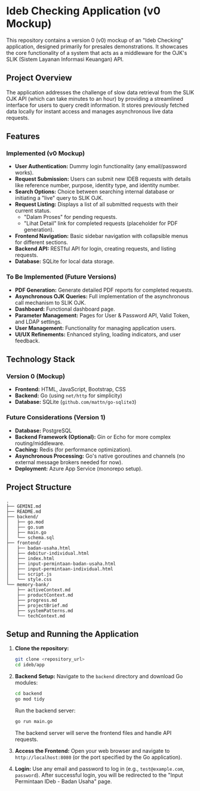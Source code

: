 # Ideb Checking Application (v0 Mockup)

This repository contains a version 0 (v0) mockup of an "Ideb Checking" application, designed primarily for presales demonstrations. It showcases the core functionality of a system that acts as a middleware for the OJK's SLIK (Sistem Layanan Informasi Keuangan) API.

## Project Overview

The application addresses the challenge of slow data retrieval from the SLIK OJK API (which can take minutes to an hour) by providing a streamlined interface for users to query credit information. It stores previously fetched data locally for instant access and manages asynchronous live data requests.

## Features

### Implemented (v0 Mockup)

*   **User Authentication:** Dummy login functionality (any email/password works).
*   **Request Submission:** Users can submit new IDEB requests with details like reference number, purpose, identity type, and identity number.
*   **Search Options:** Choice between searching internal database or initiating a "live" query to SLIK OJK.
*   **Request Listing:** Displays a list of all submitted requests with their current status.
    *   "Dalam Proses" for pending requests.
    *   "Lihat Detail" link for completed requests (placeholder for PDF generation).
*   **Frontend Navigation:** Basic sidebar navigation with collapsible menus for different sections.
*   **Backend API:** RESTful API for login, creating requests, and listing requests.
*   **Database:** SQLite for local data storage.

### To Be Implemented (Future Versions)

*   **PDF Generation:** Generate detailed PDF reports for completed requests.
*   **Asynchronous OJK Queries:** Full implementation of the asynchronous call mechanism to SLIK OJK.
*   **Dashboard:** Functional dashboard page.
*   **Parameter Management:** Pages for User & Password API, Valid Token, and LDAP settings.
*   **User Management:** Functionality for managing application users.
*   **UI/UX Refinements:** Enhanced styling, loading indicators, and user feedback.

## Technology Stack

### Version 0 (Mockup)

*   **Frontend:** HTML, JavaScript, Bootstrap, CSS
*   **Backend:** Go (using `net/http` for simplicity)
*   **Database:** SQLite (`github.com/mattn/go-sqlite3`)

### Future Considerations (Version 1)

*   **Database:** PostgreSQL
*   **Backend Framework (Optional):** Gin or Echo for more complex routing/middleware.
*   **Caching:** Redis (for performance optimization).
*   **Asynchronous Processing:** Go's native goroutines and channels (no external message brokers needed for now).
*   **Deployment:** Azure App Service (monorepo setup).

## Project Structure

```
.
├── GEMINI.md
├── README.md
├── backend/
│   ├── go.mod
│   ├── go.sum
│   ├── main.go
│   └── schema.sql
├── frontend/
│   ├── badan-usaha.html
│   ├── debitur-individual.html
│   ├── index.html
│   ├── input-permintaan-badan-usaha.html
│   ├── input-permintaan-individual.html
│   ├── script.js
│   └── style.css
└── memory-bank/
    ├── activeContext.md
    ├── productContext.md
    ├── progress.md
    ├── projectBrief.md
    ├── systemPatterns.md
    └── techContext.md
```

## Setup and Running the Application

1.  **Clone the repository:**
    ```bash
    git clone <repository_url>
    cd ideb/app
    ```

2.  **Backend Setup:**
    Navigate to the `backend` directory and download Go modules:
    ```bash
    cd backend
    go mod tidy
    ```
    Run the backend server:
    ```bash
    go run main.go
    ```
    The backend server will serve the frontend files and handle API requests.

3.  **Access the Frontend:**
    Open your web browser and navigate to `http://localhost:8080` (or the port specified by the Go application).

4.  **Login:**
    Use any email and password to log in (e.g., `test@example.com`, `password`). After successful login, you will be redirected to the "Input Permintaan IDeb - Badan Usaha" page.
